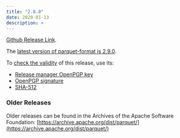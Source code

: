 ```yaml
---
title: "2.8.0"
date: 2020-01-13
description: >
---
```


[Github Release Link](https://github.com/apache/parquet-format/releases/tag/apache-parquet-format-2.8.0).

The [latest version of parquet-format is 2.9.0](https://www.apache.org/dyn/closer.lua/parquet/apache-parquet-format-2.8.0/apache-parquet-format-2.8.0.tar.gz).

To [check the validity](https://www.apache.org/info/verification.html) of this release, use its:

*   [Release manager OpenPGP key](https://downloads.apache.org/parquet/KEYS)
*   [OpenPGP signature](https://downloads.apache.org/parquet/apache-parquet-format-2.8.0/apache-parquet-format-2.8.0.tar.gz.asc)
*   [SHA-512](https://downloads.apache.org/parquet/apache-parquet-format-2.8.0/apache-parquet-format-2.8.0.tar.gz.sha512)


### Older Releases

Older releases can be found in the Archives of the Apache Software Foundation: [https://archive.apache.org/dist/parquet/](https://archive.apache.org/dist/parquet/)
